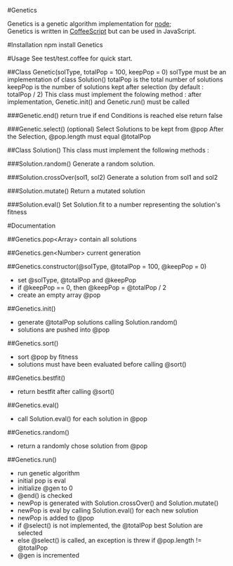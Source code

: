 #Genetics

Genetics is a genetic algorithm implementation for [node](http://nodejs.org);  
Genetics is written in [CoffeeScript](http://coffeescript.org/) but can be used in JavaScript.

#Installation
    npm install Genetics

#Usage
See test/test.coffee for quick start.

##Class Genetic(solType, totalPop = 100, keepPop = 0)
solType must be an implementation of class Solution()
totalPop is the total number of solutions
keepPop is the number of solutions kept after selection (by default : totalPop / 2)
This class must implement the folowing method :
after implementation, Genetic.init() and Genetic.run() must be called

###Genetic.end()
return true if end Conditions is reached
else return false

###Genetic.select() (optional)
Select Solutions to be kept from @pop
After the Selection, @pop.length must equal @totalPop


##Class Solution()
This class must implement the following methods :

###Solution.random()
Generate a random solution.

###Solution.crossOver(sol1, sol2)
Generate a solution from sol1 and sol2

###Solution.mutate()
Return a mutated solution

###Solution.eval()
Set Solution.fit to a number representing the solution's fitness

#Documentation

##Genetics.pop\<Array>
contain all solutions

##Genetics.gen\<Number>
current generation

##Genetics.constructor(@solType, @totalPop = 100, @keepPop = 0)
 - set @solType, @totalPop and @keepPop
 - if @keepPop == 0, then @keepPop = @totalPop / 2
 - create an empty array @pop


##Genetics.init()
 - generate @totalPop solutions calling Solution.random()
 - solutions are pushed into @pop

 
##Genetics.sort()
 - sort @pop by fitness 
 - solutions must have been evaluated before calling @sort()

 
##Genetics.bestfit()
 - return bestfit after calling @sort()


##Genetics.eval()
 - call Solution.eval() for each solution in @pop


##Genetics.random()
 - return a randomly chose solution from @pop


##Genetics.run()
 - run genetic algorithm
 - initial pop is eval
 - initialize @gen to 0
  - @end() is checked
  - newPop is generated with Solution.crossOver() and Solution.mutate()
  - newPop is eval by calling Solution.eval() for each new solution
  - newPop is added to @pop
  - if @select() is not implemented, the @totalPop best Solution are selected
  - else @select() is called, an exception is threw if @pop.length != @totalPop
  - @gen is incremented

